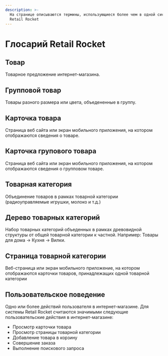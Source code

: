 ```yaml
---
description: >-
  На странице описываются термины, использующиеся более чем в одной системе
  Retail Rocket
---
```


# Глосарий Retail Rocket

## Товар

Товарное предложение интернет-магазина.

## Групповой товар

Товары разного размера или цвета, объедененные в группу.

## Карточка товара

Страница веб сайта или экран мобильного приложения, на котором отображаются сведения о товаре.

## Карточка групового товара

Страница веб сайта или экран мобильного приложения, на котором отображаются сведения о групповом товаре.

## Товарная категория

Объединение товаров в рамках товарной категории \(радиоуправляемые игрушки, молоко и т.д.\)

## Дерево товарных категорий

Набор товарных категорий объеденных в рамках древовидной структуры от общей товарной категории к частной. Например: Товары для дома -&gt; Кухня -&gt; Вилки.

## Страница товарной категории

Веб-страница или экран мобильного приложение, на котором отображаются карточки товаров, принадлежащих одной товарной категории

## Пользовательское поведение

Одно или более действий пользователя в интернет-магазине. Для системы Retail Rocket считаются значимыми следующие пользовательские действия в интернет-магазине:

* Просмотр карточки товара
* Просмотр страницы товарной категории
* Добавление товара в корзину
* Совершение заказа
* Выполнение поискового запроса

